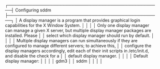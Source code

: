 


 ┌───────────────────────────────────────────────────┤ Configuring sddm ├───────────────────────────────────────────────────┐
 │ A display manager is a program that provides graphical login capabilities for the X Window System.                       │ 
 │                                                                                                                          │ 
 │ Only one display manager can manage a given X server, but multiple display manager packages are installed. Please        │ 
 │ select which display manager should run by default.                                                                      │ 
 │                                                                                                                          │ 
 │ Multiple display managers can run simultaneously if they are configured to manage different servers; to achieve this,    │ 
 │ configure the display managers accordingly, edit each of their init scripts in /etc/init.d, and disable the check for a  │ 
 │ default display manager.                                                                                                 │ 
 │                                                                                                                          │ 
 │ Default display manager:                                                                                                 │ 
 │                                                                                                                          │ 
 │                                                          gdm3                                                            │ 
 │                                                          sddm                                                            │ 
 │                                                                                                                          │ 
 │                                                                                            
